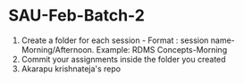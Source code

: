 # SAU-Feb-Batch-2
1) Create a folder for each session - Format : session name-Morning/Afternoon. Example: RDMS Concepts-Morning
2) Commit your assignments inside the folder you created
3) Akarapu krishnateja's repo

